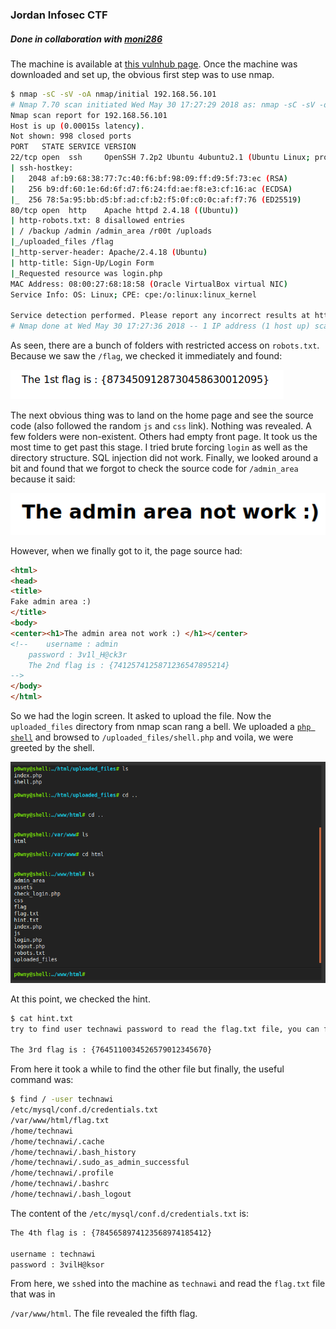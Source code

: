 ### Jordan Infosec CTF

##### Done in collaboration with [moni286](https://github.com/moni286)

The machine is available at [this vulnhub page](https://www.vulnhub.com/entry/jis-ctf-vulnupload,228/). Once the machine was downloaded and set up, the obvious first step was to use nmap. 

```sh
$ nmap -sC -sV -oA nmap/initial 192.168.56.101 
# Nmap 7.70 scan initiated Wed May 30 17:27:29 2018 as: nmap -sC -sV -oA nmap/initial 192.168.56.101
Nmap scan report for 192.168.56.101
Host is up (0.00015s latency).
Not shown: 998 closed ports
PORT   STATE SERVICE VERSION
22/tcp open  ssh     OpenSSH 7.2p2 Ubuntu 4ubuntu2.1 (Ubuntu Linux; protocol 2.0)
| ssh-hostkey: 
|   2048 af:b9:68:38:77:7c:40:f6:bf:98:09:ff:d9:5f:73:ec (RSA)
|   256 b9:df:60:1e:6d:6f:d7:f6:24:fd:ae:f8:e3:cf:16:ac (ECDSA)
|_  256 78:5a:95:bb:d5:bf:ad:cf:b2:f5:0f:c0:0c:af:f7:76 (ED25519)
80/tcp open  http    Apache httpd 2.4.18 ((Ubuntu))
| http-robots.txt: 8 disallowed entries 
| / /backup /admin /admin_area /r00t /uploads 
|_/uploaded_files /flag
|_http-server-header: Apache/2.4.18 (Ubuntu)
| http-title: Sign-Up/Login Form
|_Requested resource was login.php
MAC Address: 08:00:27:68:18:58 (Oracle VirtualBox virtual NIC)
Service Info: OS: Linux; CPE: cpe:/o:linux:linux_kernel

Service detection performed. Please report any incorrect results at https://nmap.org/submit/ .
# Nmap done at Wed May 30 17:27:36 2018 -- 1 IP address (1 host up) scanned in 7.07 seconds
```

As seen, there are a bunch of folders with restricted access on `robots.txt`. Because we saw the `/flag`, we checked it immediately and found:

![1527694363711](assets/1527694363711.png)

The next obvious thing was to land on the home page and see the source code (also followed the random `js` and `css` link). Nothing was revealed. A few folders were non-existent. Others had empty front page. It took us the most time to get past this stage. I tried brute forcing `login` as well as the directory structure. SQL injection did not work.  Finally, we looked around a bit and found that we forgot to check the source code for `/admin_area` because it said:

![1527694556327](assets/1527694556327.png)

However, when we finally got to it, the page source had:

```html
<html>
<head>
<title>
Fake admin area :)
</title>
<body>
<center><h1>The admin area not work :) </h1></center>
<!--	username : admin
	password : 3v1l_H@ck3r
	The 2nd flag is : {7412574125871236547895214}
-->
</body>
</html>
```

So we had the login screen. It asked to upload the file. Now the `uploaded_files` directory from nmap scan rang a bell. We uploaded a [`php shell`](https://github.com/flozz/p0wny-shell) and browsed to `/uploaded_files/shell.php` and voila, we were greeted by the shell.

![1527694882843](assets/1527694882843.png)

At this point, we checked the hint.

```sh
$ cat hint.txt
try to find user technawi password to read the flag.txt file, you can find it in a hidden file ;)

The 3rd flag is : {7645110034526579012345670}
```

From here it took a while to find the other file but finally, the useful command was:

```sh
$ find / -user technawi
/etc/mysql/conf.d/credentials.txt
/var/www/html/flag.txt
/home/technawi
/home/technawi/.cache
/home/technawi/.bash_history
/home/technawi/.sudo_as_admin_successful
/home/technawi/.profile
/home/technawi/.bashrc
/home/technawi/.bash_logout
```

The content of the `/etc/mysql/conf.d/credentials.txt` is:

```tex
The 4th flag is : {7845658974123568974185412}

username : technawi
password : 3vilH@ksor
```

From here, we `ssh`ed into the machine as `technawi` and read the `flag.txt` file that was in 

`/var/www/html`. The file revealed the fifth flag.